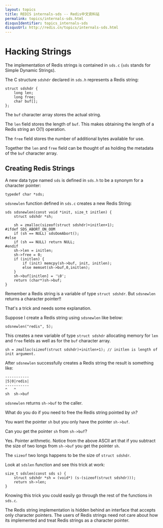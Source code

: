 ```yaml
---
layout: topics
title: REDIS internals-sds -- Redis中文资料站
permalink: topics/internals-sds.html
disqusIdentifier: topics_internals-sds
disqusUrl: http://redis.cn/topics/internals-sds.html
---
```


Hacking Strings
===

The implementation of Redis strings is contained in `sds.c` (`sds` stands for Simple Dynamic Strings).

The C structure `sdshdr` declared in `sds.h` represents a Redis string:

    struct sdshdr {
        long len;
        long free;
        char buf[];
    };

The `buf` character array stores the actual string.

The `len` field stores the length of `buf`. This makes obtaining the length
of a Redis string an O(1) operation.

The `free` field stores the number of additional bytes available for use.

Together the `len` and `free` field can be thought of as holding the metadata of the `buf` character array.

Creating Redis Strings
---

A new data type named `sds` is defined in `sds.h` to be a synonym for a character pointer:

    typedef char *sds;

`sdsnewlen` function defined in `sds.c` creates a new Redis String:

    sds sdsnewlen(const void *init, size_t initlen) {
        struct sdshdr *sh;

        sh = zmalloc(sizeof(struct sdshdr)+initlen+1);
    #ifdef SDS_ABORT_ON_OOM
        if (sh == NULL) sdsOomAbort();
    #else
        if (sh == NULL) return NULL;
    #endif
        sh->len = initlen;
        sh->free = 0;
        if (initlen) {
            if (init) memcpy(sh->buf, init, initlen);
            else memset(sh->buf,0,initlen);
        }
        sh->buf[initlen] = '\0';
        return (char*)sh->buf;
    }

Remember a Redis string is a variable of type `struct sdshdr`. But `sdsnewlen` returns a character pointer!!

That's a trick and needs some explanation.

Suppose I create a Redis string using `sdsnewlen` like below:

    sdsnewlen("redis", 5);

This creates a new variable of type `struct sdshdr` allocating memory for `len` and `free`
fields as well as for the `buf` character array.

    sh = zmalloc(sizeof(struct sdshdr)+initlen+1); // initlen is length of init argument.

After `sdsnewlen` successfully creates a Redis string the result is something like:

    -----------
    |5|0|redis|
    -----------
    ^   ^
    sh  sh->buf

`sdsnewlen` returns `sh->buf` to the caller.

What do you do if you need to free the Redis string pointed by `sh`?

You want the pointer `sh` but you only have the pointer `sh->buf`.

Can you get the pointer `sh` from `sh->buf`?

Yes. Pointer arithmetic. Notice from the above ASCII art that if you subtract
the size of two longs from `sh->buf` you get the pointer `sh`.

The `sizeof` two longs happens to be the size of `struct sdshdr`.

Look at `sdslen` function and see this trick at work:

    size_t sdslen(const sds s) {
        struct sdshdr *sh = (void*) (s-(sizeof(struct sdshdr)));
        return sh->len;
    }

Knowing this trick you could easily go through the rest of the functions in `sds.c`.

The Redis string implementation is hidden behind an interface that accepts only character pointers. The users of Redis strings need not care about how its implemented and treat Redis strings as a character pointer.
